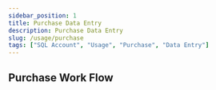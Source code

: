 ```yaml
---
sidebar_position: 1
title: Purchase Data Entry
description: Purchase Data Entry
slug: /usage/purchase
tags: ["SQL Account", "Usage", "Purchase", "Data Entry"]
---
```


## Purchase Work Flow